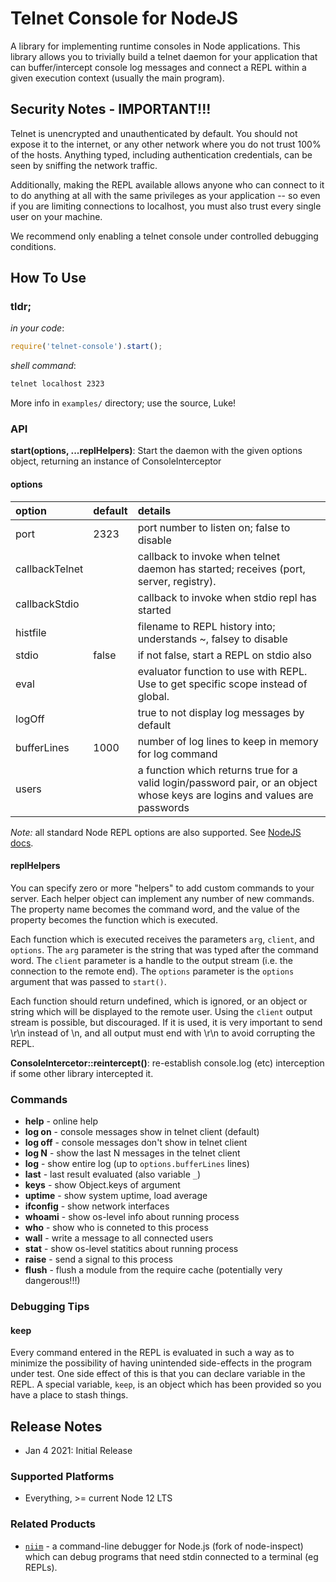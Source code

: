 # Telnet Console for NodeJS

A library for implementing runtime consoles in Node applications. This library allows you to 
trivially build a telnet daemon for your application that can buffer/intercept console log
messages and connect a REPL within a given execution context (usually the main program).

## Security Notes - IMPORTANT!!!

Telnet is unencrypted and unauthenticated by default. You should not expose it to the internet, 
or any other network where you do not trust 100% of the hosts. Anything typed, including authentication
credentials, can be seen by sniffing the network traffic.

Additionally, making the REPL available allows anyone who can connect to it to do anything
at all with the same privileges as your application -- so even if you are limiting connections
to localhost, you must also trust every single user on your machine.

We recommend only enabling a telnet console under controlled debugging conditions.

## How To Use
### tldr;
*in your code*: 
```javascript
require('telnet-console').start();
````
*shell command*: 
```sh
telnet localhost 2323
```

More info in `examples/` directory; use the source, Luke!

### API
**start(options, ...replHelpers)**: Start the daemon with the given options object, returning an instance of ConsoleInterceptor

#### options
| option          | default | details
|:----------------|:--------|:-------------------------------------------------------------------------------------
| port            | 2323    | port number to listen on; false to disable
| callbackTelnet  |         | callback to invoke when telnet daemon has started; receives (port, server, registry).
| callbackStdio   |         | callback to invoke when stdio repl has started
| histfile        |         | filename to REPL history into; understands ~, falsey to disable
| stdio           | false   | if not false, start a REPL on stdio also
| eval            |         | evaluator function to use with REPL. Use to get specific scope instead of global.
| logOff          |         | true to not display log messages by default
| bufferLines     | 1000    | number of log lines to keep in memory for log command
| users           |         | a function which returns true for a valid login/password pair, or an object whose keys are logins and values are passwords

*Note:* all standard Node REPL options are also supported. See [NodeJS docs](https://nodejs.org/api/repl.html).

#### replHelpers
You can specify zero or more "helpers" to add custom commands to your server.  Each helper object can implement any
number of new commands. The property name becomes the command word, and the value of the property becomes the
function which is executed.

Each function which is executed receives the parameters `arg`, `client`, and `options`. The `arg` parameter is the
string that was typed after the command word. The `client` parameter is a handle to the output stream (i.e. the
connection to the remote end). The `options` parameter is the `options` argument that was passed to `start()`.

Each function should return undefined, which is ignored, or an object or string which will be displayed to the
remote user.  Using the `client` output stream is possible, but discouraged. If it is used, it is very important to
send \r\n instead of \n, and all output must end with \r\n to avoid corrupting the REPL.

**ConsoleIntercetor::reintercept()**: re-establish console.log (etc) interception if some other library intercepted it.

### Commands
* **help** - online help
* **log on** - console messages show in telnet client (default)
* **log off** - console messages don't show in telnet client
* **log N** - show the last N messages in the telnet client
* **log** - show entire log (up to `options.bufferLines` lines)
* **last** - last result evaluated (also variable `_`)
* **keys** - show Object.keys of argument
* **uptime** - show system uptime, load average
* **ifconfig** - show network interfaces
* **whoami** - show os-level info about running process
* **who** - show who is conneted to this process
* **wall** - write a message to all connected users
* **stat** - show os-level statitics about running process
* **raise** - send a signal to this process
* **flush** - flush a module from the require cache (potentially very dangerous!!!)

### Debugging Tips
#### keep
Every command entered in the REPL is evaluated in such a way as to minimize the possibility of having unintended
side-effects in the program under test. One side effect of this is that you can declare variable in the REPL. A
special variable, `keep`, is an object which has been provided so you have a place to stash things.
 
## Release Notes
* Jan 4 2021: Initial Release

### Supported Platforms
* Everything, >= current Node 12 LTS

### Related Products
* [`niim`](https://www.npmjs.com/package/niim) - a command-line debugger for Node.js 
  (fork of node-inspect) which can debug programs that need stdin connected to a 
  terminal (eg REPLs).
